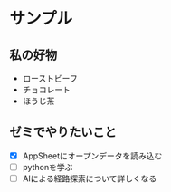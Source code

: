 # サンプル
## 私の好物
- ローストビーフ
- チョコレート
- ほうじ茶

## ゼミでやりたいこと
- [x] AppSheetにオープンデータを読み込む
- [ ] pythonを学ぶ
- [ ] AIによる経路探索について詳しくなる
